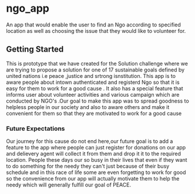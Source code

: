# ngo_app
An app that would enable the user to find an Ngo according to specified location as well as choosing the issue that they would like to volunteer for. 



## Getting Started
This is prototype that we have created for the Solution challenge where we are trying to propose a solution for one of 17 sustainable goals defined by united nations i.e peace ,justice and srtrong isnstitution.
This app is to aware people about intown authenticated and registerd Ngo so that it is easy for them to work for a good cause .
It also has a special feature that informs user about volunteer activities and various campaign which are conducted by NGO's .Our goal to make this app was to spread goodness to helpless people in our society and also to aware others and make it convenient for them so that they are motivated to work for a good cause 

### Future Expectations 
Our journey for this cause do not end here,our future goal is to add a feature to the app where people can just register for donations on our app and delievery agent will collect it from them and drop it it to the required location.
People these days our so busy in their lives that even if they want to do something for the needy they can't just because of their busy schedule and in this race of life some are even forgetting to work for good so the convenience from our app will actually motivate them to help the needy which will generally fulfill our goal of PEACE. 

